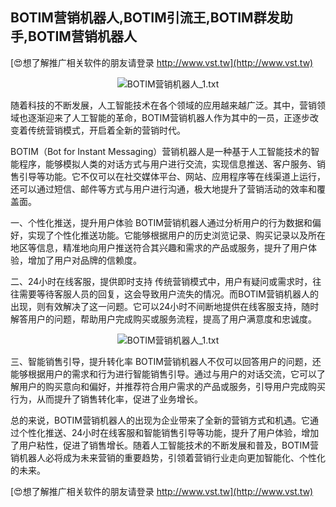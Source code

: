 ## **BOTIM营销机器人,BOTIM引流王,BOTIM群发助手,BOTIM营销机器人**

[😍想了解推广相关软件的朋友请登录 http://www.vst.tw](http://www.vst.tw)

 <center><img src="https://vst.tw/MP4/tuiguang/png/6.png" alt="BOTIM营销机器人_1.txt"></center>

随着科技的不断发展，人工智能技术在各个领域的应用越来越广泛。其中，营销领域也逐渐迎来了人工智能的革命，BOTIM营销机器人作为其中的一员，正逐步改变着传统营销模式，开启着全新的营销时代。

BOTIM（Bot for Instant Messaging）营销机器人是一种基于人工智能技术的智能程序，能够模拟人类的对话方式与用户进行交流，实现信息推送、客户服务、销售引导等功能。它不仅可以在社交媒体平台、网站、应用程序等在线渠道上运行，还可以通过短信、邮件等方式与用户进行沟通，极大地提升了营销活动的效率和覆盖面。

一、个性化推送，提升用户体验
BOTIM营销机器人通过分析用户的行为数据和偏好，实现了个性化推送功能。它能够根据用户的历史浏览记录、购买记录以及所在地区等信息，精准地向用户推送符合其兴趣和需求的产品或服务，提升了用户体验，增加了用户对品牌的信赖度。

二、24小时在线客服，提供即时支持
传统营销模式中，用户有疑问或需求时，往往需要等待客服人员的回复，这会导致用户流失的情况。而BOTIM营销机器人的出现，则有效解决了这一问题。它可以24小时不间断地提供在线客服支持，随时解答用户的问题，帮助用户完成购买或服务流程，提高了用户满意度和忠诚度。

 <center><img src="https://vst.tw/MP4/tuiguang/png/6.png" alt="BOTIM营销机器人_1.txt"></center>

三、智能销售引导，提升转化率
BOTIM营销机器人不仅可以回答用户的问题，还能够根据用户的需求和行为进行智能销售引导。通过与用户的对话交流，它可以了解用户的购买意向和偏好，并推荐符合用户需求的产品或服务，引导用户完成购买行为，从而提升了销售转化率，促进了业务增长。

总的来说，BOTIM营销机器人的出现为企业带来了全新的营销方式和机遇。它通过个性化推送、24小时在线客服和智能销售引导等功能，提升了用户体验，增加了用户粘性，促进了销售增长。随着人工智能技术的不断发展和普及，BOTIM营销机器人必将成为未来营销的重要趋势，引领着营销行业走向更加智能化、个性化的未来。

[😍想了解推广相关软件的朋友请登录 http://www.vst.tw](http://www.vst.tw)



